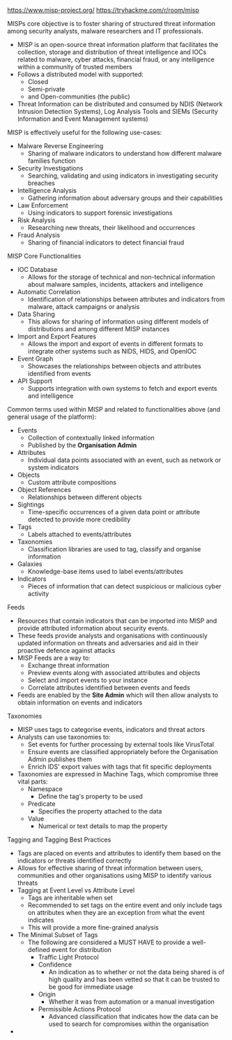 https://www.misp-project.org/
https://tryhackme.com/r/room/misp

MISPs core objective is to foster sharing of structured threat information among security analysts, malware researchers and IT professionals.

- MISP is an open-source threat information platform that facilitates the collection, storage and distribution of threat intelligence and IOCs related to malware, cyber attacks, financial fraud, or any intelligence within a community of trusted members
- Follows a distributed model with supported:
	- Closed
	- Semi-private
	- and Open-communities (the public)
- Threat Information can be distributed and consumed by NDIS (Network Intrusion Detection Systems), Log Analysis Tools and SIEMs (Security Information and Event Management systems)

MISP is effectively useful for the following use-cases:
- Malware Reverse Engineering
	- Sharing of malware indicators to understand how different malware families function
- Security Investigations
	- Searching, validating and using indicators in investigating security breaches
- Intelligence Analysis
	- Gathering information about adversary groups and their capabilities
- Law Enforcement
	- Using indicators to support forensic investigations
- Risk Analysis
	- Researching new threats, their likelihood and occurrences
- Fraud Analysis
	- Sharing of financial indicators to detect financial fraud

MISP Core Functionalities
- IOC Database
	- Allows for the storage of technical and non-technical information about malware samples, incidents, attackers and intelligence
- Automatic Correlation
	- Identification of relationships between attributes and indicators from malware, attack campaigns or analysis
- Data Sharing
	- This allows for sharing of information using different models of distributions and among different MISP instances
- Import and Export Features
	- Allows the import and export of events in different formats to integrate other systems such as NIDS, HIDS, and OpenIOC
- Event Graph
	- Showcases the relationships between objects and attributes identified from events
- API Support
	- Supports integration with own systems to fetch and export events and intelligence

Common terms used within MISP and related to functionalities above (and general usage of the platform):
- Events
	- Collection of contextually linked information
	- Published by the **Organisation Admin**
- Attributes
	- Individual data points associated with an event, such as network or system indicators
- Objects
	- Custom attribute compositions
- Object References
	- Relationships between different objects
- Sightings
	- Time-specific occurrences of a given data point or attribute detected to provide more credibility
- Tags
	- Labels attached to events/attributes
- Taxonomies
	- Classification libraries are used to tag, classify and organise information
- Galaxies
	- Knowledge-base items used to label events/attributes
- Indicators
	- Pieces of information that can detect suspicious or malicious cyber activity

Feeds
- Resources that contain indicators that can be imported into MISP and provide attributed information about security events. 
- These feeds provide analysts and organisations with continuously updated information on threats and adversaries and aid in their proactive defence against attacks
- MISP Feeds are a way to:
	- Exchange threat information 
	- Preview events along with associated attributes and objects
	- Select and import events to your instance
	- Correlate attributes identified between events and feeds
- Feeds are enabled by the **Site Admin** which will then allow analysts to obtain information on events and indicators

Taxonomies
- MISP uses tags to categorise events, indicators and threat actors
- Analysts can use taxonomies to:
	- Set events for further processing by external tools like VirusTotal
	- Ensure events are classified appropriately before the Organisation Admin publishes them
	- Enrich IDS' export values with tags that fit specific deployments
- Taxonomies are expressed in Machine Tags, which compromise three vital parts:
	- Namespace
		- Define the tag's property to be used
	- Predicate
		- Specifies the property attached to the data
	- Value
		- Numerical or text details to map the property

Tagging and Tagging Best Practices
- Tags are placed on events and attributes to identify them based on the indicators or threats identified correctly
- Allows for effective sharing of threat information between users, communities and other organisations using MISP to identify various threats
- Tagging at Event Level vs Attribute Level
	- Tags are inheritable when set
	- Recommended to set tags on the entire event and only include tags on attributes when they are an exception from what the event indicates
	- This will provide a more fine-grained analysis
- The Minimal Subset of Tags
	- The following are considered a MUST HAVE to provide a well-defined event for distribution
		- Traffic Light Protocol
		- Confidence
			- An indication as to whether or not the data being shared is of high quality and has been vetted so that it can be trusted to be good for immediate usage
		- Origin
			- Whether it was from automation or a manual investigation
		- Permissible Actions Protocol
			- Advanced classification that indicates how the data can be used to search for compromises within the organisation
- 
